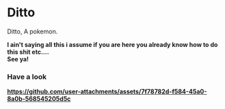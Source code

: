 # Ditto

Ditto, A pokemon.

<strong>I ain't saying all this i assume if you are here you already know how to do this shit etc....</br>
See ya! 
<h3>Have a look</h3>

https://github.com/user-attachments/assets/7f78782d-f584-45a0-8a0b-568545205d5c



